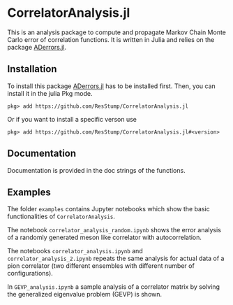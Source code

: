 # CorrelatorAnalysis.jl
This is an analysis package to compute and propagate Markov Chain Monte Carlo error of correlation functions. It is written in Julia and relies on the package [ADerrors.jl](https://igit.ific.uv.es/alramos/aderrors.jl).

## Installation
To install this package [ADerrors.jl](https://igit.ific.uv.es/alramos/aderrors.jl) has to be installed first. Then, you can install it in the julia Pkg mode.
```
pkg> add https://github.com/ResStump/CorrelatorAnalysis.jl
```
Or if you want to install a specific verson use
```
pkg> add https://github.com/ResStump/CorrelatorAnalysis.jl#<version>
```

## Documentation
Documentation is provided in the doc strings of the functions.


## Examples
The folder `examples` contains Jupyter notebooks which show the basic functionalities of `CorrelatorAnalysis`.

The notebook `correlator_analysis_random.ipynb` shows the error analysis of a randomly generated meson like correlator with autocorrelation.

The notebooks `correlator_analysis.ipynb` and `correlator_analysis_2.ipynb` repeats the same analysis for actual data of a pion correlator (two different ensembles with different number of configurations).

In `GEVP_analysis.ipynb` a sample analysis of a correlator matrix by solving the generalized eigenvalue problem (GEVP) is shown.
